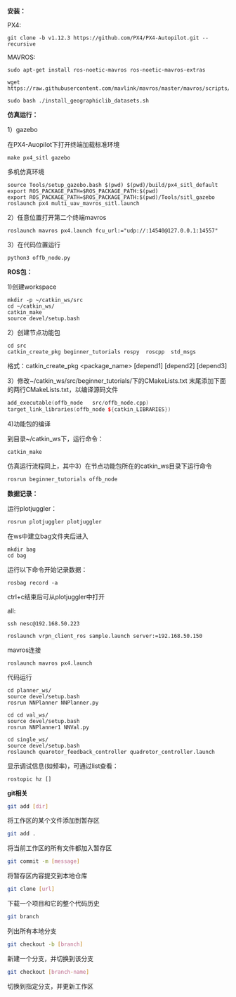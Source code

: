 

**安装：**

PX4:

```shell
git clone -b v1.12.3 https://github.com/PX4/PX4-Autopilot.git --recursive
```

MAVROS:

```shell
sudo apt-get install ros-noetic-mavros ros-noetic-mavros-extras

wget https://raw.githubusercontent.com/mavlink/mavros/master/mavros/scripts/install_geographiclib_datasets.sh

sudo bash ./install_geographiclib_datasets.sh   
```



**仿真运行：**

1）gazebo

在PX4-Auopilot下打开终端加载标准环境

```
make px4_sitl gazebo
```

多机仿真环境

```shell
source Tools/setup_gazebo.bash $(pwd) $(pwd)/build/px4_sitl_default
export ROS_PACKAGE_PATH=$ROS_PACKAGE_PATH:$(pwd)
export ROS_PACKAGE_PATH=$ROS_PACKAGE_PATH:$(pwd)/Tools/sitl_gazebo
roslaunch px4 multi_uav_mavros_sitl.launch
```

2）任意位置打开第二个终端mavros

```
roslaunch mavros px4.launch fcu_url:="udp://:14540@127.0.0.1:14557"
```

3）在代码位置运行

```
python3 offb_node.py 
```



**ROS包：**

1)创建workspace

```
mkdir -p ~/catkin_ws/src
cd ~/catkin_ws/
catkin_make
source devel/setup.bash
```

2）创建节点功能包

```
cd src  
catkin_create_pkg beginner_tutorials rospy  roscpp  std_msgs 
```

格式：catkin_create_pkg  <package_name> [depend1] [depend2] [depend3]

3）修改~/catkin_ws/src/beginner_tutorials/下的CMakeLists.txt 末尾添加下面的两行CMakeLists.txt，以编译源码文件

```c++
add_executable(offb_node   src/offb_node.cpp)
target_link_libraries(offb_node ${catkin_LIBRARIES})
```

4)功能包的编译

到目录~/catkin_ws下，运行命令：

```shell
catkin_make 
```

仿真运行流程同上，其中3）在节点功能包所在的catkin_ws目录下运行命令

```bash
rosrun beginner_tutorials offb_node
```



**数据记录：**

运行plotjuggler：

```bash
rosrun plotjuggler plotjuggler
```

在ws中建立bag文件夹后进入

```shell
mkdir bag
cd bag
```

运行以下命令开始记录数据：

```shell
rosbag record -a
```

ctrl+c结束后可从plotjuggler中打开



all:

```
ssh nesc@192.168.50.223
```



```
roslaunch vrpn_client_ros sample.launch server:=192.168.50.150
```

mavros连接

```shell
roslaunch mavros px4.launch
```

代码运行

```
cd planner_ws/
source devel/setup.bash
rosrun NNPlanner NNPlanner.py
```

```
cd cd val_ws/
source devel/setup.bash
rosrun NNPlanner1 NNVal.py
```

```
cd single_ws/
source devel/setup.bash
roslaunch quarotor_feedback_controller quadrotor_controller.launch 
```

 显示调试信息(如频率)，可通过list查看：

```
rostopic hz []
```



**git相关**

```bash
git add [dir]
```

   将工作区的某个文件添加到暂存区

```bash
git add .  
```

 将当前工作区的所有文件都加入暂存区

```bash
git commit -m [message]
```

 将暂存区内容提交到本地仓库

```bash
git clone [url]
```

下载一个项目和它的整个代码历史

```bash
git branch
```

列出所有本地分支

```bash
git checkout -b [branch]
```

新建一个分支，并切换到该分支

```bash
git checkout [branch-name]
```

切换到指定分支，并更新工作区

